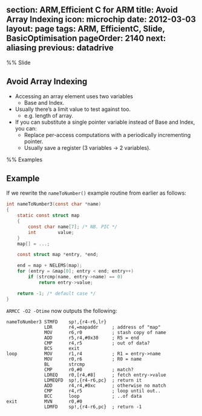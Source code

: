 section: ARM,Efficient C for ARM
title: Avoid Array Indexing
icon: microchip
date: 2012-03-03
layout: page
tags: ARM, EfficientC, Slide, BasicOptimisation
pageOrder: 2140
next: aliasing
previous: datadrive
----

%% Slide

## Avoid Array Indexing

* Accessing an array element uses two variables
  * Base and Index.
* Usually there’s a limit value to test against too.
  * e.g. length of array.
* If you can substitute a single pointer variable instead of Base and Index, you can:
  * Replace per-access computations with a periodically incrementing pointer.
  * Usually save a register (3 variables -> 2 variables).

%% Examples

## Example

If we rewrite the `nameToNumber()` example routine from earlier as follows:

``` c
int nameToNumber3(const char *name)
{
    static const struct map
    {
        const char name[7]; /* NB. PIC */
        int        value;
    }
    map[] = ...;

    const struct map *entry, *end;

    end = map + NELEMS(map);
    for (entry = &map[0]; entry < end; entry++)
        if (strcmp(name, entry->name) == 0)
            return entry->value;

    return -1; /* default case */
}
```

`ARMCC -O2 -Otime` now outputs the following:

``` arm
nameToNumber3 STMFD    sp!,{r4-r6,lr}
              LDR      r4,=mapaddr     ; address of "map"
              MOV      r6,r0           ; stash copy of name
              ADD      r5,r4,#0x30     ; R5 = end
              CMP      r4,r5           ; out of data?
              BCS      exit
loop          MOV      r1,r4           ; R1 = entry->name
              MOV      r0,r6           ; R0 = name
              BL       strcmp
              CMP      r0,#0           ; match?
              LDREQ    r0,[r4,#8]      ; fetch entry->value
              LDMEQFD  sp!,{r4-r6,pc}  ; return it
              ADD      r4,r4,#0xc      ; otherwise no match
              CMP      r4,r5           ; loop until out..
              BCC      loop            ; ..of data
exit          MVN      r0,#0
              LDMFD    sp!,{r4-r6,pc}  ; return -1
```
